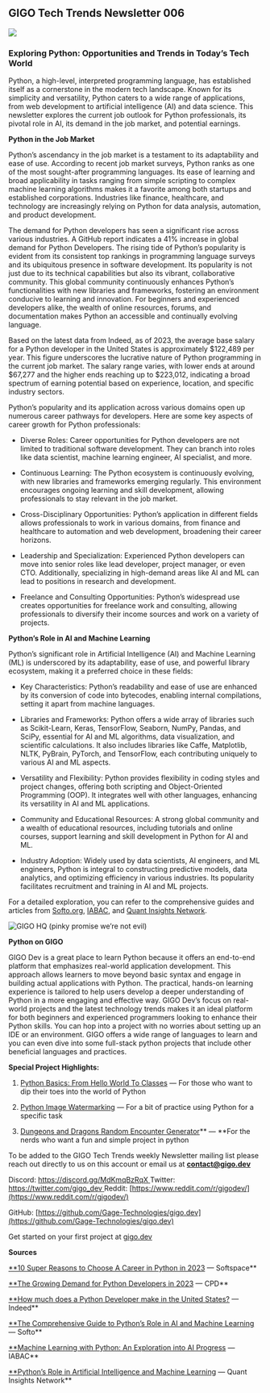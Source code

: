 
## GIGO Tech Trends Newsletter 006

![](https://cdn-images-1.medium.com/max/3052/1*CAz948ypFNhmHV-k1pxJag.png)

### **Exploring Python: Opportunities and Trends in Today’s Tech World**

Python, a high-level, interpreted programming language, has established itself as a cornerstone in the modern tech landscape. Known for its simplicity and versatility, Python caters to a wide range of applications, from web development to artificial intelligence (AI) and data science. This newsletter explores the current job outlook for Python professionals, its pivotal role in AI, its demand in the job market, and potential earnings.

**Python in the Job Market**

Python’s ascendancy in the job market is a testament to its adaptability and ease of use. According to recent job market surveys, Python ranks as one of the most sought-after programming languages. Its ease of learning and broad applicability in tasks ranging from simple scripting to complex machine learning algorithms makes it a favorite among both startups and established corporations. Industries like finance, healthcare, and technology are increasingly relying on Python for data analysis, automation, and product development.

The demand for Python developers has seen a significant rise across various industries. A GitHub report indicates a 41% increase in global demand for Python Developers. The rising tide of Python’s popularity is evident from its consistent top rankings in programming language surveys and its ubiquitous presence in software development. Its popularity is not just due to its technical capabilities but also its vibrant, collaborative community. This global community continuously enhances Python’s functionalities with new libraries and frameworks, fostering an environment conducive to learning and innovation. For beginners and experienced developers alike, the wealth of online resources, forums, and documentation makes Python an accessible and continually evolving language.

Based on the latest data from Indeed, as of 2023, the average base salary for a Python developer in the United States is approximately $122,489 per year. This figure underscores the lucrative nature of Python programming in the current job market. The salary range varies, with lower ends at around $67,277 and the higher ends reaching up to $223,012, indicating a broad spectrum of earning potential based on experience, location, and specific industry sectors.

Python’s popularity and its application across various domains open up numerous career pathways for developers. Here are some key aspects of career growth for Python professionals:

* Diverse Roles: Career opportunities for Python developers are not limited to traditional software development. They can branch into roles like data scientist, machine learning engineer, AI specialist, and more.

* Continuous Learning: The Python ecosystem is continuously evolving, with new libraries and frameworks emerging regularly. This environment encourages ongoing learning and skill development, allowing professionals to stay relevant in the job market.

* Cross-Disciplinary Opportunities: Python’s application in different fields allows professionals to work in various domains, from finance and healthcare to automation and web development, broadening their career horizons.

* Leadership and Specialization: Experienced Python developers can move into senior roles like lead developer, project manager, or even CTO. Additionally, specializing in high-demand areas like AI and ML can lead to positions in research and development.

* Freelance and Consulting Opportunities: Python’s widespread use creates opportunities for freelance work and consulting, allowing professionals to diversify their income sources and work on a variety of projects.

**Python’s Role in AI and Machine Learning**

Python’s significant role in Artificial Intelligence (AI) and Machine Learning (ML) is underscored by its adaptability, ease of use, and powerful library ecosystem, making it a preferred choice in these fields:

* Key Characteristics: Python’s readability and ease of use are enhanced by its conversion of code into bytecodes, enabling internal compilations, setting it apart from machine languages.

* Libraries and Frameworks: Python offers a wide array of libraries such as Scikit-Learn, Keras, TensorFlow, Seaborn, NumPy, Pandas, and SciPy, essential for AI and ML algorithms, data visualization, and scientific calculations. It also includes libraries like Caffe, Matplotlib, NLTK, PyBrain, PyTorch, and TensorFlow, each contributing uniquely to various AI and ML aspects.

* Versatility and Flexibility: Python provides flexibility in coding styles and project changes, offering both scripting and Object-Oriented Programming (OOP). It integrates well with other languages, enhancing its versatility in AI and ML applications.

* Community and Educational Resources: A strong global community and a wealth of educational resources, including tutorials and online courses, support learning and skill development in Python for AI and ML.

* Industry Adoption: Widely used by data scientists, AI engineers, and ML engineers, Python is integral to constructing predictive models, data analytics, and optimizing efficiency in various industries. Its popularity facilitates recruitment and training in AI and ML projects.

For a detailed exploration, you can refer to the comprehensive guides and articles from [Softo.org](https://www.softo.org/p/guide-on-python-role-in-ai-machine-learning), [IABAC](https://iabac.org/blog/machine-learning-with-python), and [Quant Insights Network](https://quantinsightsnetwork.com/pythons-role-in-artificial-intelligence-and-machine-learning-by-dr-francesco-dergano-oct-2023/).

![GIGO HQ (pinky promise we’re not evil)](https://cdn-images-1.medium.com/max/2048/1*iaHVSkGdVVhdIoO32R5OBw.png)

**Python on GIGO**

GIGO Dev is a great place to learn Python because it offers an end-to-end platform that emphasizes real-world application development. This approach allows learners to move beyond basic syntax and engage in building actual applications with Python. The practical, hands-on learning experience is tailored to help users develop a deeper understanding of Python in a more engaging and effective way. GIGO Dev’s focus on real-world projects and the latest technology trends makes it an ideal platform for both beginners and experienced programmers looking to enhance their Python skills. You can hop into a project with no worries about setting up an IDE or an environment. GIGO offers a wide range of languages to learn and you can even dive into some full-stack python projects that include other beneficial languages and practices.

**Special Project Highlights:**

1. [Python Basics: From Hello World To Classes](https://www.gigo.dev/challenge/1688617436791701504) — For those who want to dip their toes into the world of Python

2. [Python Image Watermarking](https://www.gigo.dev/challenge/1716502790781534208) — For a bit of practice using Python for a specific task

3. [Dungeons and Dragons Random Encounter Generator](https://www.gigo.dev/challenge/1688997444412506112)** — **For the nerds who want a fun and simple project in python

To be added to the GIGO Tech Trends weekly Newsletter mailing list please reach out directly to us on this account or email us at **contact@gigo.dev**

Discord: [https://discord.gg/MdKmqBzRqX
](https://discord.gg/MdKmqBzRqX)Twitter:[ https://twitter.com/gigo_dev
](https://twitter.com/gigo_dev)Reddit: [https://www.reddit.com/r/gigodev/](https://www.reddit.com/r/gigodev/)

GitHub: [https://github.com/Gage-Technologies/gigo.dev](https://github.com/Gage-Technologies/gigo.dev)

Get started on your first project at [gigo.dev](http://gigo.dev)

**Sources**

[**10 Super Reasons to Choose A Career in Python in 2023](https://softspacesolutions.com/blog/career-in-python-in-2023/#:~:text=Web%20Development%3A%20Python%20is%20a,8%25%20between%202020%20and%202030.) — Softspace**

[**The Growing Demand for Python Developers in 2023](https://cpduk.co.uk/news/the-growing-demand-for-python-developers-in-2023#:~:text=The%20demand%20for%20Python%20Developers,%2Dover%2Dyear%20in%202022.) — CPD**

[**How much does a Python Developer make in the United States?](https://www.indeed.com/career/python-developer) — Indeed**

[**The Comprehensive Guide to Python’s Role in AI and Machine Learning](https://www.softo.org/p/guide-on-python-role-in-ai-machine-learning) — Softo**

[**Machine Learning with Python: An Exploration into AI Progress](https://iabac.org/blog/machine-learning-with-python) — IABAC**

[**Python’s Role in Artificial Intelligence and Machine Learning](https://quantinsightsnetwork.com/pythons-role-in-artificial-intelligence-and-machine-learning-by-dr-francesco-dergano-oct-2023/) — Quant Insights Network**
